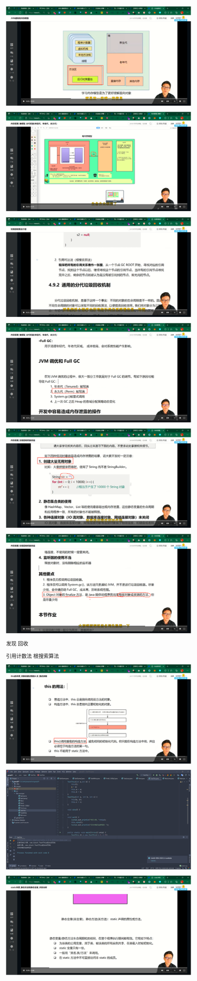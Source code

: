![image-20220112135612850](Day6面向对象详解和JVM底层内存分析-photo/image-20220112135612850.png)





![image-20220112141045743](Day6面向对象详解和JVM底层内存分析-photo/image-20220112141045743.png)

![image-20220112140816793](Day6面向对象详解和JVM底层内存分析-photo/image-20220112140816793.png)





![image-20220112141125475](Day6面向对象详解和JVM底层内存分析-photo/image-20220112141125475.png)



![image-20220112141211226](Day6面向对象详解和JVM底层内存分析-photo/image-20220112141211226.png)



![image-20220112141255825](Day6面向对象详解和JVM底层内存分析-photo/image-20220112141255825.png)

发现 回收

引用计数法 根搜索算法



![image-20220112141446835](Day6面向对象详解和JVM底层内存分析-photo/image-20220112141446835.png)



![image-20220112142247041](Day6面向对象详解和JVM底层内存分析-photo/image-20220112142247041.png)



![image-20220112142306774](Day6面向对象详解和JVM底层内存分析-photo/image-20220112142306774.png)